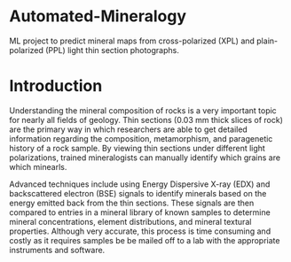 # Automated-Mineralogy
ML project to predict mineral maps from cross-polarized (XPL) and plain-polarized (PPL) light thin section photographs.

# Introduction
Understanding the mineral composition of rocks is a very important topic for nearly all fields of geology. Thin sections (0.03 mm thick slices of rock) are the primary way in which researchers are able to get detailed information regarding the composition, metamorphism, and paragenetic history of a rock sample. By viewing thin sections under different light polarizations, trained mineralogists can manually identify which grains are which minearls. 

Advanced techniques include using Energy Dispersive X-ray (EDX) and backscattered electron (BSE) signals to identify minerals based on the energy emitted back from the thin sections. These signals are then compared to entries in a mineral library of known samples to determine mineral concentrations, element distributions, and mineral textural properties. Although very accurate, this process is time consuming and costly as it requires samples be be mailed off to a lab with the appropriate instruments and software.
